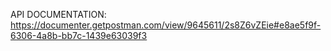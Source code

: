 API DOCUMENTATION: https://documenter.getpostman.com/view/9645611/2s8Z6vZEie#e8ae5f9f-6306-4a8b-bb7c-1439e63039f3
